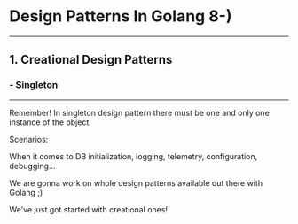 # Design Patterns In Golang 8-)

---

## 1. Creational Design Patterns

### - Singleton

---

Remember!
In singleton design pattern there must be one and only one instance of the object.

Scenarios:

When it comes to DB initialization, logging, telemetry, configuration, debugging...

We are gonna work on whole design patterns available out there with Golang ;)

We've just got started with creational ones!
